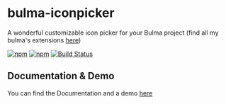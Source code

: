 # bulma-iconpicker
A wonderful customizable icon picker for your Bulma project
(find all my bulma's extensions [here](https://wikiki.github.io/bulma-extensions/overview))

[![npm](https://img.shields.io/npm/v/bulma-iconpicker.svg)](https://www.npmjs.com/package/bulma-iconpicker)
[![npm](https://img.shields.io/npm/dm/bulma-iconpicker.svg)](https://www.npmjs.com/package/bulma-iconpicker)
[![Build Status](https://travis-ci.org/Wikiki/bulma-iconpicker.svg?branch=master)](https://travis-ci.org/Wikiki/bulma-iconpicker)

Documentation & Demo
---
You can find the Documentation and a demo [here](https://wikiki.github.io/form/iconpicker/)
